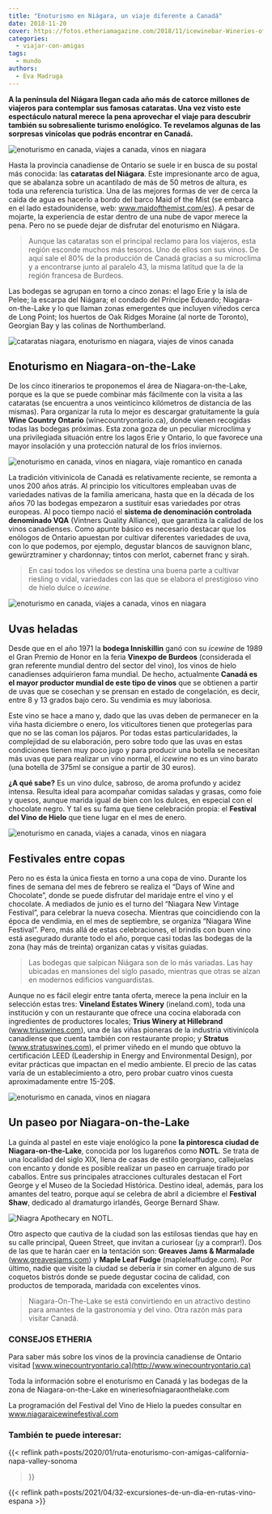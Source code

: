 ```yaml
---
title: "Enoturismo en Niágara, un viaje diferente a Canadá"
date: 2018-11-20
cover: https://fotos.etheriamagazine.com/2018/11/icewinebar-Wineries-of-Niagara-on-the-Lake.jpg
categories: 
  - viajar-con-amigas
tags: 
  - mundo
authors: 
  - Eva Madruga
---
```


**A la península del Niágara llegan cada año más de catorce millones de viajeros para 
contemplar sus famosas cataratas. Una vez visto este espectáculo natural merece la pena 
aprovechar el viaje para descubrir también su sobresaliente turismo enológico. Te 
revelamos algunas de las sorpresas vinícolas que podrás encontrar en Canadá.** 

![enoturismo en canada, viajes a canada, vinos en niagara](https://fotos.etheriamagazine.com/2018/11/viaje-mujeres-vinos-canada-niagara-2.jpg "Canadá es un destino de moda para amantes de la gastronomía y el vino. ©Wineries of Niagara-on-the-Lake.")

Hasta la provincia canadiense de Ontario se suele ir en busca de su postal más conocida: 
las **cataratas del Niágara**. Este impresionante arco de agua, que se abalanza sobre un 
acantilado de más de 50 metros de altura, es toda una referencia turística. Una de las 
mejores formas de ver de cerca la caída de agua es hacerlo a bordo del barco Maid of the 
Mist (se embarca en el lado estadounidense, web: www.maidofthemist.com/es). A pesar de 
mojarte, la experiencia de estar dentro de una nube de vapor merece la pena. Pero no se 
puede dejar de disfrutar del enoturismo en Niágara. 

> Aunque las cataratas son el principal reclamo para los viajeros, esta región esconde 
> muchos más tesoros. Uno de ellos son sus vinos. De aquí sale el 80% de la producción de 
> Canadá gracias a su microclima y a encontrarse junto al paralelo 43, la misma latitud 
> que la de la región francesa de Burdeos. 

Las bodegas se agrupan en torno a cinco zonas: el lago Erie y la isla de Pelee; la 
escarpa del Niágara; el condado del Príncipe Eduardo; Niagara-on-the-Lake y lo que 
llaman zonas emergentes que incluyen viñedos cerca de Long Point; los huertos de Oak 
Ridges Moraine (al norte de Toronto), Georgian Bay y las colinas de Northumberland. 

![cataratas niagara, enoturismo en niagara, viajes de vinos canada](https://fotos.etheriamagazine.com/2018/11/cataratas-niagara-canada-etheria.jpg "¿Qué te parece combinar una visita a las cataratas del Niágara con catas de icewine en algunas bodegas?")

## Enoturismo en Niagara-on-the-Lake

De los cinco itinerarios te proponemos el área de Niagara-on-the-Lake, porque es la que 
se puede combinar más fácilmente con la visita a las cataratas (se encuentra a unos 
veinticinco kilómetros de distancia de las mismas). Para organizar la ruta lo mejor es 
descargar gratuitamente la guía **Wine Country Ontario** (winecountryontario.ca), donde 
vienen recogidas todas las bodegas próximas. Esta zona goza de un peculiar microclima y 
una privilegiada situación entre los lagos Erie y Ontario, lo que favorece una mayor 
insolación y una protección natural de los fríos inviernos. 

![enoturismo en canada, vinos en niagara, viaje romantico en canada](https://fotos.etheriamagazine.com/2018/11/bodegas-canada-niagara.jpg "Jardín del Vino en © Peller Estates Winery of Niagara-on-the-Lake.")

La tradición vitivinícola de Canadá es relativamente reciente, se remonta a unos 200 
años atrás. Al principio los viticultores empleaban uvas de variedades nativas de la 
familia americana, hasta que en la década de los años 70 las bodegas empezaron a 
sustituir esas variedades por otras europeas. Al poco tiempo nació el **sistema de 
denominación controlada denominado VQA** (Vintners Quality Alliance), que garantiza la 
calidad de los vinos canadienses. Como apunte básico es necesario destacar que los 
enólogos de Ontario apuestan por cultivar diferentes variedades de uva, con lo que 
podemos, por ejemplo, degustar blancos de sauvignon blanc, gewürztraminer y chardonnay; 
tintos con merlot, cabernet franc y sirah. 

> En casi todos los viñedos se destina una buena parte a cultivar riesling o vidal, 
> variedades con las que se elabora el prestigioso vino de hielo dulce o _icewine_. 

![enoturismo en canada, viajes a canada, vinos en niagara](https://fotos.etheriamagazine.com/2018/11/uvas-heladas-viaje-canada-vinos.jpg "Las uvas deben estar congeladas antes de la vendimia. © Wineries of Niagara-on-the-Lake")

## Uvas heladas

Desde que en el año 1971 la **bodega Inniskillin** ganó con su _icewine_ de 1989 el Gran 
Premio de Honor en la feria **Vinexpo de Burdeos** (considerada el gran referente 
mundial dentro del sector del vino), los vinos de hielo canadienses adquirieron fama 
mundial. De hecho, actualmente **Canadá es el mayor productor mundial de este tipo de 
vinos** que se obtienen a partir de uvas que se cosechan y se prensan en estado de 
congelación, es decir, entre 8 y 13 grados bajo cero. Su vendimia es muy laboriosa. 

Este vino se hace a mano y, dado que las uvas deben de permanecer en la viña hasta 
diciembre o enero, los viticultores tienen que protegerlas para que no se las coman los 
pájaros. Por todas estas particularidades, la complejidad de su elaboración, pero sobre 
todo que las uvas en estas condiciones tienen muy poco jugo y para producir una botella 
se necesitan más uvas que para realizar un vino normal, el _icewine_ no es un vino 
barato (una botella de 375ml se consigue a partir de 30 euros). 

**¿A qué sabe?** Es un vino dulce, sabroso, de aroma profundo y acidez intensa. Resulta 
ideal para acompañar comidas saladas y grasas, como foie y quesos, aunque marida igual 
de bien con los dulces, en especial con el chocolate negro. Y tal es su fama que tiene 
celebración propia: el **Festival del Vino de Hielo** que tiene lugar en el mes de 
enero. 

![enoturismo en canada, viajes a canada, vinos en niagara](https://fotos.etheriamagazine.com/2018/11/viaje-mujeres-vinos-canada-niagara.jpg "En Niágara existen varios festivales en torno al vino. © Wineries of Niagara-on-the-Lake.")

## Festivales entre copas

Pero no es ésta la única fiesta en torno a una copa de vino. Durante los fines de semana 
del mes de febrero se realiza el “Days of Wine and Chocolate”, donde se puede disfrutar 
del maridaje entre el vino y el chocolate. A mediados de junio es el turno del “Niagara 
New Vintage Festival”, para celebrar la nueva cosecha. Mientras que coincidiendo con la 
época de vendimia, en el mes de septiembre, se organiza “Niagara Wine Festival”. Pero, 
más allá de estas celebraciones, el brindis con buen vino está asegurado durante todo el 
año, porque casi todas las bodegas de la zona (hay más de treinta) organizan catas y 
visitas guiadas. 

> Las bodegas que salpican Niágara son de lo más variadas. Las hay ubicadas en mansiones 
> del siglo pasado, mientras que otras se alzan en modernos edificios vanguardistas. 

Aunque no es fácil elegir entre tanta oferta, merece la pena incluir en la selección 
estas tres: **Vineland Estates Winery** (ineland.com), toda una institución y con un 
restaurante que ofrece una cocina elaborada con ingredientes de productores locales; 
**Trius Winery at Hillebrand** (www.triuswines.com), una de las viñas pioneras de la 
industria vitivinícola canadiense que cuenta también con restaurante propio; y 
**Stratus** (www.stratuswines.com), el primer viñedo en el mundo que obtuvo la 
certificación LEED (Leadership in Energy and Environmental Design), por evitar prácticas 
que impactan en el medio ambiente. El precio de las catas varía de un establecimiento a 
otro, pero probar cuatro vinos cuesta aproximadamente entre 15-20$. 

![enoturismo en canada, vinos en niagara](https://fotos.etheriamagazine.com/2018/11/icewinebar-Wineries-of-Niagara-on-the-Lake.jpg "Icewinebar. © Wineries of Niagara-on-the-Lake.")

## Un paseo por Niagara-on-the-Lake

La guinda al pastel en este viaje enológico la pone **la pintoresca ciudad de 
Niagara-on-the-Lake**, conocida por los lugareños como **NOTL**. Se trata de una 
localidad del siglo XIX, llena de casas de estilo georgiano, callejuelas con encanto y 
donde es posible realizar un paseo en carruaje tirado por caballos. Entre sus 
principales atracciones culturales destacan el Fort George y el Museo de la Sociedad 
Histórica. Destino ideal, además, para los amantes del teatro, porque aquí se celebra de 
abril a diciembre el **Festival Shaw**, dedicado al dramaturgo irlandés, George Bernard 
Shaw. 

![Niagra Apothecary en NOTL.](https://fotos.etheriamagazine.com/2018/11/NOTL-Niagara-viaje-mujeres.jpg "Niagra Apothecary en NOTL. © Turismo Niagara-on-the-Lake.")

Otro aspecto que cautiva de la ciudad son las estilosas tiendas que hay en su calle 
principal, Queen Street, que invitan a curiosear (¡y a comprar!). Dos de las que te 
harán caer en la tentación son: **Greaves Jams & Marmalade** (www.greavesjams.com) y 
**Maple Leaf Fudge** (mapleleaffudge.com). Por último, nadie que visite la ciudad se 
debería ir sin comer en alguno de sus coquetos bistrós donde se puede degustar cocina de 
calidad, con productos de temporada, maridada con excelentes vinos. 

> Niagara-On-The-Lake se está convirtiendo en un atractivo destino para amantes de la 
> gastronomía y del vino. Otra razón más para visitar Canadá. 

### CONSEJOS ETHERIA

Para saber más sobre los vinos de la provincia canadiense de Ontario visitad 
[www.winecountryontario.ca](http://www.winecountryontario.ca) 

Toda la información sobre el enoturismo en Canadá y las bodegas de la zona de 
Niagara-on-the-Lake en wineriesofniagaraonthelake.com 

La programación del Festival del Vino de Hielo la puedes consultar en 
www.niagaraicewinefestival.com 

### También te puede interesar:

{{< reflink path=posts/2020/01/ruta-enoturismo-con-amigas-california-napa-valley-sonoma 
>}} 

{{< reflink path=posts/2021/04/32-excursiones-de-un-dia-en-rutas-vino-espana >}}
